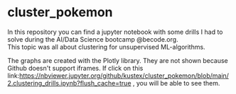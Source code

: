 # cluster_pokemon

In this repository you can find a jupyter notebook with some drills I had to solve during the AI/Data Science bootcamp @becode.org.  
This topic was all about clustering for unsupervised ML-algorithms. 

The graphs are created with the Plotly library. They are not shown because Github doesn't support iframes. If click on this link:https://nbviewer.jupyter.org/github/kustex/cluster_pokemon/blob/main/2.clustering_drills.ipynb?flush_cache=true , you will be able to see them. 
